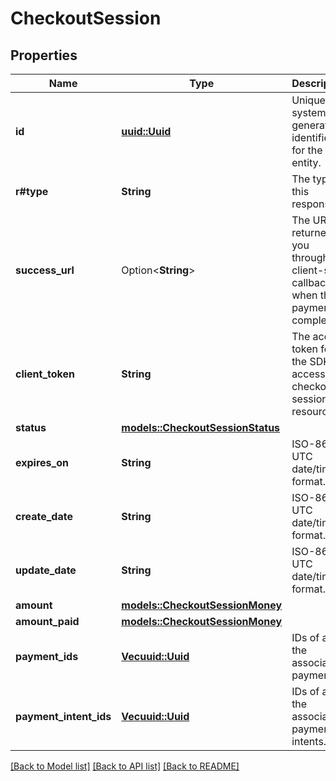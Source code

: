 # CheckoutSession

## Properties

Name | Type | Description | Notes
------------ | ------------- | ------------- | -------------
**id** | [**uuid::Uuid**](uuid::Uuid.md) | Unique system generated identifier for the entity. | 
**r#type** | **String** | The type of this response | 
**success_url** | Option<**String**> | The URL returned to you through client-side callback when the payment is completed. | [optional]
**client_token** | **String** | The access token for the SDK to access checkout session resources | 
**status** | [**models::CheckoutSessionStatus**](CheckoutSessionStatus.md) |  | 
**expires_on** | **String** | ISO-8601 UTC date/time format. | 
**create_date** | **String** | ISO-8601 UTC date/time format. | 
**update_date** | **String** | ISO-8601 UTC date/time format. | 
**amount** | [**models::CheckoutSessionMoney**](CheckoutSessionMoney.md) |  | 
**amount_paid** | [**models::CheckoutSessionMoney**](CheckoutSessionMoney.md) |  | 
**payment_ids** | [**Vec<uuid::Uuid>**](uuid::Uuid.md) | IDs of all the associated payments. | [readonly]
**payment_intent_ids** | [**Vec<uuid::Uuid>**](uuid::Uuid.md) | IDs of all the associated payment intents. | [readonly]

[[Back to Model list]](../README.md#documentation-for-models) [[Back to API list]](../README.md#documentation-for-api-endpoints) [[Back to README]](../README.md)


